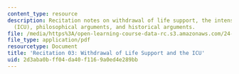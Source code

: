 ```yaml
---
content_type: resource
description: Recitation notes on withdrawal of life support, the intensive care unit
  (ICU), philosophical arguments, and historical arguments.
file: /media/https%3A/open-learning-course-data-rc.s3.amazonaws.com/24-06j-bioethics-spring-2009/2d3aba0bff04da40f1169a0ed4e289bb_MIT24_06Js09_rec03.pdf
file_type: application/pdf
resourcetype: Document
title: 'Recitation 03: Withdrawal of Life Support and the ICU'
uid: 2d3aba0b-ff04-da40-f116-9a0ed4e289bb
---
```

